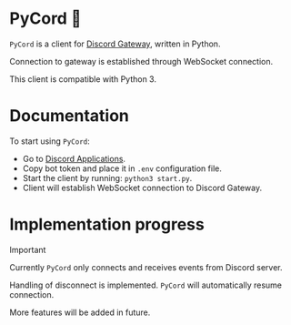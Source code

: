 # PyCord :snake:

`PyCord` is a client for [Discord Gateway](https://discord.com/developers/docs/topics/gateway), written in Python.

Connection to gateway is established through WebSocket connection.

This client is compatible with Python 3.

# Documentation
To start using `PyCord`:
* Go to [Discord Applications](https://discord.com/developers/applications).
* Copy bot token and place it in `.env` configuration file.
* Start the client by running: `python3 start.py`.
* Client will establish WebSocket connection to Discord Gateway.

# Implementation progress
> [!IMPORTANT]
> Currently `PyCord` only connects and receives events from Discord server.
> 
> Handling of disconnect is implemented. `PyCord` will automatically resume connection.
> 
> More features will be added in future.
